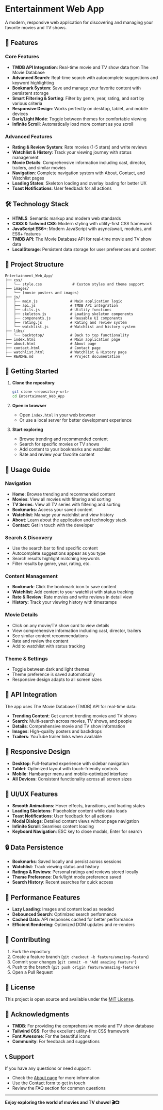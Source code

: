 # Entertainment Web App

A modern, responsive web application for discovering and managing your favorite movies and TV shows.

## 🚀 Features

### Core Features

- **TMDB API Integration**: Real-time movie and TV show data from The Movie Database
- **Advanced Search**: Real-time search with autocomplete suggestions and keyword highlighting
- **Bookmark System**: Save and manage your favorite content with persistent storage
- **Smart Filtering & Sorting**: Filter by genre, year, rating, and sort by various criteria
- **Responsive Design**: Works perfectly on desktop, tablet, and mobile devices
- **Dark/Light Mode**: Toggle between themes for comfortable viewing
- **Infinite Scroll**: Automatically load more content as you scroll

### Advanced Features

- **Rating & Review System**: Rate movies (1-5 stars) and write reviews
- **Watchlist & History**: Track your viewing journey with status management
- **Movie Details**: Comprehensive information including cast, director, trailers, and similar movies
- **Navigation**: Complete navigation system with About, Contact, and Watchlist pages
- **Loading States**: Skeleton loading and overlay loading for better UX
- **Toast Notifications**: User feedback for all actions

## 🛠 Technology Stack

- **HTML5**: Semantic markup and modern web standards
- **CSS3 & Tailwind CSS**: Modern styling with utility-first CSS framework
- **JavaScript ES6+**: Modern JavaScript with async/await, modules, and ES6+ features
- **TMDB API**: The Movie Database API for real-time movie and TV show data
- **LocalStorage**: Persistent data storage for user preferences and content

## 📁 Project Structure

```
Entertainment_Web_App/
├── css/
│   └── style.css              # Custom styles and theme support
├── images/
│   └── (movie posters and images)
├── js/
│   ├── main.js               # Main application logic
│   ├── api.js                # TMDB API integration
│   ├── utils.js              # Utility functions
│   ├── skeleton.js           # Loading skeleton components
│   ├── components.js         # Reusable UI components
│   ├── rating.js             # Rating and review system
│   └── watchlist.js          # Watchlist and history system
├── libs/
│   └── backtotop/            # Back to top functionality
├── index.html                # Main application page
├── about.html                # About page
├── contact.html              # Contact page
├── watchlist.html            # Watchlist & History page
└── README.md                 # Project documentation
```

## 🚀 Getting Started

1. **Clone the repository**

   ```bash
   git clone <repository-url>
   cd Entertainment_Web_App
   ```

2. **Open in browser**

   - Open `index.html` in your web browser
   - Or use a local server for better development experience

3. **Start exploring**
   - Browse trending and recommended content
   - Search for specific movies or TV shows
   - Add content to your bookmarks and watchlist
   - Rate and review your favorite content

## 📖 Usage Guide

### Navigation

- **Home**: Browse trending and recommended content
- **Movies**: View all movies with filtering and sorting
- **TV Series**: View all TV series with filtering and sorting
- **Bookmarks**: Access your saved content
- **Watchlist**: Manage your watchlist and view history
- **About**: Learn about the application and technology stack
- **Contact**: Get in touch with the developer

### Search & Discovery

- Use the search bar to find specific content
- Autocomplete suggestions appear as you type
- Search results highlight matching keywords
- Filter results by genre, year, rating, etc.

### Content Management

- **Bookmark**: Click the bookmark icon to save content
- **Watchlist**: Add content to your watchlist with status tracking
- **Rate & Review**: Rate movies and write reviews in detail view
- **History**: Track your viewing history with timestamps

### Movie Details

- Click on any movie/TV show card to view details
- View comprehensive information including cast, director, trailers
- See similar content recommendations
- Rate and review the content
- Add to watchlist with status tracking

### Theme & Settings

- Toggle between dark and light themes
- Theme preference is saved automatically
- Responsive design adapts to all screen sizes

## 🔧 API Integration

The app uses The Movie Database (TMDB) API for real-time data:

- **Trending Content**: Get current trending movies and TV shows
- **Search**: Multi-search across movies, TV shows, and people
- **Details**: Comprehensive movie and TV show information
- **Images**: High-quality posters and backdrops
- **Trailers**: YouTube trailer links when available

## 📱 Responsive Design

- **Desktop**: Full-featured experience with sidebar navigation
- **Tablet**: Optimized layout with touch-friendly controls
- **Mobile**: Hamburger menu and mobile-optimized interface
- **All Devices**: Consistent functionality across all screen sizes

## 🎨 UI/UX Features

- **Smooth Animations**: Hover effects, transitions, and loading states
- **Loading Skeletons**: Placeholder content while data loads
- **Toast Notifications**: User feedback for all actions
- **Modal Dialogs**: Detailed content views without page navigation
- **Infinite Scroll**: Seamless content loading
- **Keyboard Navigation**: ESC key to close modals, Enter for search

## 🔒 Data Persistence

- **Bookmarks**: Saved locally and persist across sessions
- **Watchlist**: Track viewing status and history
- **Ratings & Reviews**: Personal ratings and reviews stored locally
- **Theme Preference**: Dark/light mode preference saved
- **Search History**: Recent searches for quick access

## 🚀 Performance Features

- **Lazy Loading**: Images and content load as needed
- **Debounced Search**: Optimized search performance
- **Cached Data**: API responses cached for better performance
- **Efficient Rendering**: Optimized DOM updates and re-renders

## 🤝 Contributing

1. Fork the repository
2. Create a feature branch (`git checkout -b feature/amazing-feature`)
3. Commit your changes (`git commit -m 'Add amazing feature'`)
4. Push to the branch (`git push origin feature/amazing-feature`)
5. Open a Pull Request

## 📄 License

This project is open source and available under the [MIT License](LICENSE).

## 🙏 Acknowledgments

- **TMDB**: For providing the comprehensive movie and TV show database
- **Tailwind CSS**: For the excellent utility-first CSS framework
- **Font Awesome**: For the beautiful icons
- **Community**: For feedback and suggestions

## 📞 Support

If you have any questions or need support:

- Check the [About page](about.html) for more information
- Use the [Contact form](contact.html) to get in touch
- Review the FAQ section for common questions

---

**Enjoy exploring the world of movies and TV shows! 🎬📺**
